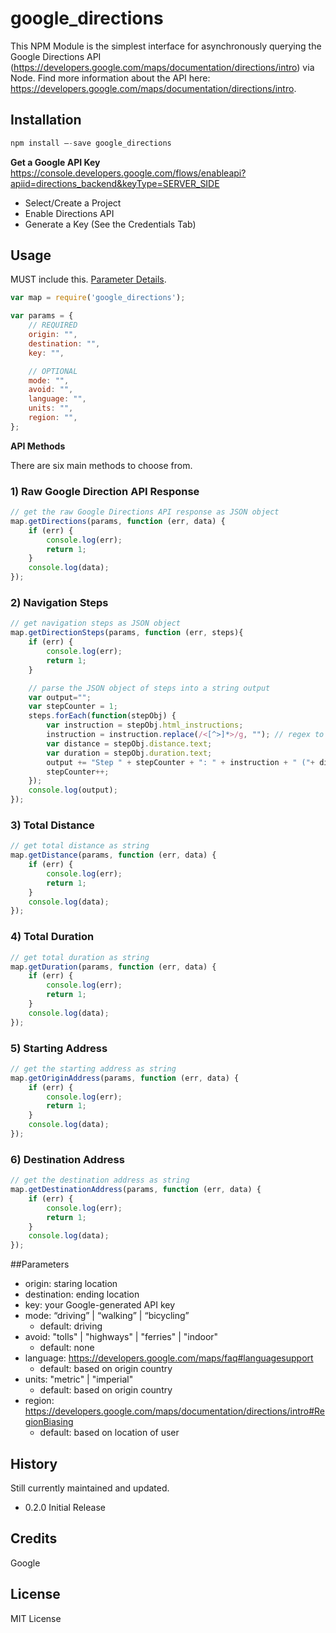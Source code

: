 google_directions
=========

This NPM Module is the simplest interface for asynchronously querying the Google Directions API (https://developers.google.com/maps/documentation/directions/intro) via Node. Find more information about the API here: https://developers.google.com/maps/documentation/directions/intro.

## Installation
```javascript
npm install —-save google_directions
```
**Get a Google API Key**
https://console.developers.google.com/flows/enableapi?apiid=directions_backend&keyType=SERVER_SIDE

* Select/Create a Project
* Enable Directions API
* Generate a Key (See the Credentials Tab)

## Usage
MUST include this. [Parameter Details](#parameters).
```javascript
var map = require('google_directions');

var params = {
	// REQUIRED
	origin: "",
	destination: "",
	key: "",

	// OPTIONAL
	mode: "",
	avoid: "",
	language: "",
	units: "",
	region: "",
};
```
**API Methods**

There are six main methods to choose from.

### 1) Raw Google Direction API Response <JSON>
```javascript
// get the raw Google Directions API response as JSON object
map.getDirections(params, function (err, data) {
	if (err) {
		console.log(err);
		return 1;
	}
	console.log(data);
});
```
### 2) Navigation Steps <JSON>
```javascript
// get navigation steps as JSON object
map.getDirectionSteps(params, function (err, steps){
	if (err) {
		console.log(err);
		return 1;
	}

	// parse the JSON object of steps into a string output
	var output="";
	var stepCounter = 1;
	steps.forEach(function(stepObj) {
		var instruction = stepObj.html_instructions;
		instruction = instruction.replace(/<[^>]*>/g, ""); // regex to remove html tags
		var distance = stepObj.distance.text;
		var duration = stepObj.duration.text;
		output += "Step " + stepCounter + ": " + instruction + " ("+ distance +"/"+ duration+")\n";
		stepCounter++;
	});	
	console.log(output);
});
```

### 3) Total Distance <String>
```javascript
// get total distance as string
map.getDistance(params, function (err, data) {
	if (err) {
		console.log(err);
		return 1;
	}
	console.log(data);
});
```

### 4) Total Duration <String>
```javascript
// get total duration as string
map.getDuration(params, function (err, data) {
	if (err) {
		console.log(err);
		return 1;
	}
	console.log(data);
});
```

### 5) Starting Address <String>
```javascript
// get the starting address as string
map.getOriginAddress(params, function (err, data) {
	if (err) {
		console.log(err);
		return 1;
	}
	console.log(data);
});
```

### 6) Destination Address <String>
```javascript
// get the destination address as string
map.getDestinationAddress(params, function (err, data) {
	if (err) {
		console.log(err);
		return 1;
	}
	console.log(data);
});
```

##<a name=“parameters”></a>Parameters
* origin: staring location
* destination: ending location
* key: your Google-generated API key
* mode: “driving” | “walking” | “bicycling”
  * default: driving
* avoid: "tolls" | "highways" | "ferries" | "indoor"
  * default: none
* language: https://developers.google.com/maps/faq#languagesupport
  * default: based on origin country
* units: "metric" | "imperial"
  * default: based on origin country
* region: https://developers.google.com/maps/documentation/directions/intro#RegionBiasing
  * default: based on location of user

## History
Still currently maintained and updated.
* 0.2.0 Initial Release

## Credits
Google

## License
MIT License

